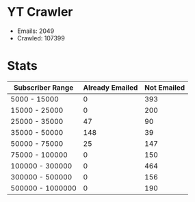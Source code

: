 # YT Crawler
- Emails: 2049
- Crawled: 107399

# Stats
| Subscriber Range  | Already Emailed | Not Emailed |
|-------|-------|-------|
| 5000 - 15000 | 0 | 393 |
| 15000 - 25000 | 0 | 200 |
| 25000 - 35000 | 47 | 90 |
| 35000 - 50000 | 148 | 39 |
| 50000 - 75000 | 25 | 147 |
| 75000 - 100000 | 0 | 150 |
| 100000 - 300000 | 0 | 464 |
| 300000 - 500000 | 0 | 156 |
| 500000 - 1000000 | 0 | 190 |
